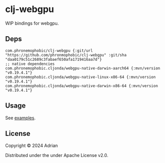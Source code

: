 # clj-webgpu

WIP bindings for webgpu.

## Deps

```
com.phronemophobic/clj-webgpu {:git/url "https://github.com/phronmophobic/clj-webgpu" :git/sha "daa0179c51c2689c3fabaef650afa1719416aa7d"}
;; native dependencies
com.phronemophobic.cljonda/webgpu-native-darwin-aarch64 {:mvn/version "v0.19.4.1"}
com.phronemophobic.cljonda/webgpu-native-linux-x86-64 {:mvn/version "v0.19.4.1"}
com.phronemophobic.cljonda/webgpu-native-darwin-x86-64 {:mvn/version "v0.19.4.1"}
```

## Usage

See [examples](https://github.com/phronmophobic/clj-webgpu/tree/master/examples).

## License

Copyright © 2024 Adrian

Distributed under the under Apache License v2.0.
